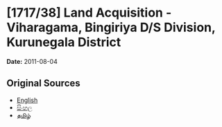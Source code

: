 # [1717/38] Land Acquisition - Viharagama, Bingiriya D/S Division, Kurunegala District

**Date:** 2011-08-04

## Original Sources

- [English](https://documents.gov.lk/view/extra-gazettes/2011/8/1717-38_E.pdf)
- [සිංහල](https://documents.gov.lk/view/extra-gazettes/2011/8/1717-38_S.pdf)
- [தமிழ்](https://documents.gov.lk/view/extra-gazettes/2011/8/1717-38_T.pdf)
